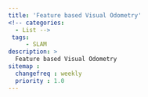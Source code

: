 ```yaml
---
title: 'Feature based Visual Odometry'
<!-- categories:
  - List -->
 tags:
     - SLAM
description: >
  Feature based Visual Odometry
sitemap :
  changefreq : weekly
  priority : 1.0
---
```


##
